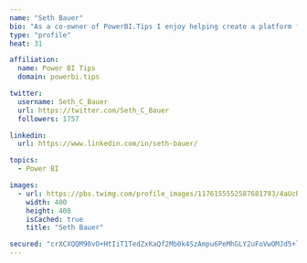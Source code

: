 ```yaml
---
name: "Seth Bauer"
bio: "As a co-owner of PowerBI.Tips I enjoy helping create a platform for new and advanced users alike to learn and expand their skills and get the most out of Power BI."
type: "profile"
heat: 31

affiliation:
  name: Power BI Tips
  domain: powerbi.tips

twitter:
  username: Seth_C_Bauer
  url: https://twitter.com/Seth_C_Bauer
  followers: 1757

linkedin:
  url: https://www.linkedin.com/in/seth-bauer/

topics:
  - Power BI

images:
  - url: https://pbs.twimg.com/profile_images/1176155552587681793/4aUcPKoe_400x400.jpg
    width: 400
    height: 400
    isCached: true
    title: "Seth Bauer"

secured: "crXCXQQM90vO+HtIiT1TedZxKaQf2Mb0k4SzAmpu6PeMhGLY2uFoVwOMJd5+laTKv11tMqE2dGxwYi9AIiSjMJKrrBrYbCE/RFLHerzbwWaPZKbP403tbx8dia/Wkqcmc70xIhrGsZ0uWThJ3rgmnIR+yslCCpadtLkZkK93HfNatd46sKgtdlTCgI8jIrx3hi1FmZoJz+bBavUQ7+LoRDBVLirhqWWDONXQPf5x8ljBwDMCG26vC+wnc6WyxCs2bgezO+nsqdPNslnYXqaPVl8MkbKMJlq6vL8VYOdZAcpu0C6mA6a+UbnozgaKW5dgSm3QuN7qnbQ/I+zohkB0dU6nQ6GhOeMK0sv5Ite2egWTQifm5PjWGK642UKqwygMFbqGUoTrL8ZoMCHCC+wlUZ3X9/tWxv//5etSle3OTPM=;4WzPA9qSQ8+Q9lUZQ/HICA=="
---
```


